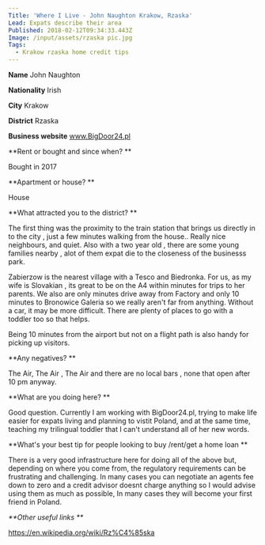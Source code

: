 ```yaml
---
Title: 'Where I Live - John Naughton Krakow, Rzaska'
Lead: Expats describe their area
Published: 2018-02-12T09:34:33.443Z
Image: /input/assets/rzaska pic.jpg
Tags:
  - Krakow rzaska home credit tips
---
```

**Name** John Naughton

**Nationality** Irish



**City** Krakow

**District** Rzaska



**Business website** www.BigDoor24.pl



**Rent or bought and since when?**



Bought in 2017



**Apartment or house?**



House



**What attracted you to the district? **



The first thing was the proximity to the train station that brings us directly in to the city , just a few minutes walking from the house.. Really nice neighbours, and quiet. Also with a two year old , there are some young families nearby , alot of them expat die to the closeness of the businesss park.



Zabierzow is the nearest village with a Tesco and Biedronka. For us, as my wife is Slovakian , its great to be on the A4 within minutes for trips to her parents. We also are only minutes drive away from Factory and only 10 minutes to Bronowice Galeria so we really aren't far from anything. Without a car, it may be more difficult. There are plenty of places to go with a toddler too so that helps.



Being 10 minutes from the airport but not on a flight path is also handy for picking up visitors.



**Any negatives?**



The Air, The Air , The Air and there are no local bars , none that open after 10 pm anyway.





**What are you doing here?**

 

Good question. Currently I am working with BigDoor24.pl, trying to make life easier for expats living and planning to vistit Poland, and at the same time, teaching  my trilingual toddler that I can't understand all of her new words.



**What's your best tip for people looking to buy /rent/get a home loan**



There is a very good infrastructure here for doing all of the above but, depending on where you come from, the regulatory requirements can be frustrating and challenging. In many cases you can negotiate an agents fee down to zero and a credit advisor doesnt charge anything so I would advise using them as much as possible, In many cases they will become your first friend in Poland.



_**Other useful links**_



https://en.wikipedia.org/wiki/Rz%C4%85ska
